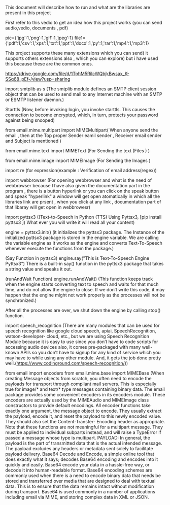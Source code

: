 This document will describe how to run and what are the libraries are present in this project

First refer to this vedio to get an idea how this project works (you can send audio,vedio, documents , pdf)

 pic={'jpg':1,'png':1,'gif':1,'jpeg':1}
 file1={'pdf':1,'csv':1,'xps':1,'txt':1,'ppt':1,'docx':1,'py':1,'rar':1,'mp4':1,'mp3':1}
 
 This project supports these many extensions which you can send( it supports others extensions also , which you can explore) but i have used this because these are the common ones.
 
https://drive.google.com/file/d/1TphM5RiIcWQbjkBwsax_K-SSq68_pEf-/view?usp=sharing
 

import smtplib  as s                       (The smtplib module defines an SMTP client session object that can be used to send mail to any Internet machine with an SMTP or ESMTP                                              listener daemon.)

Starttls                                   (Now, before invoking login, you invoke starttls. This causes the connection to become encrypted, which, in turn, protects your password                                            against being snooped)
 
from email.mime.multipart import MIMEMultipart( When anyone send the email , then at the Top proper Sender eamil sender , Receiver email sender and Subject is mentioned )

from email.mime.text import MIMEText     (For Sending the text (Files ) )

from email.mime.image import MIMEImage   (For Sending the Images  ) 

import re                                (for expression(example : Verification of email address(regex))

import webbrowser                        (For opening webbrowser and what is the need of webbrowser because I have also given the documentation part in the program , there is a                                              button hyperlink or you can click on the speak button and speak "hyperlink" a window will get open atomatically in which all the                                                    libraries link are prsent , when you click at any link , documentation part of that libaray will get open in webbrowesr)

import pyttsx3                           ((Text-to-Speech in Python (TTS) Using Pyttsx3, [pip install pyttsx3 ]) What ever you will write it will read  all your content)

engine = pyttsx3.init() (it  initializes the pyttsx3 package. The Instance of the initialized pyttsx3 package is stored in the engine variable. We are calling the variable engine as it works as the engine and converts Text-To-Speech whenever execute the functions from the package.)
                                           
(Say Function in pyttsx3)
engine.say("This is Text-To-Speech Engine Pyttsx3")
There is a built-in say() function in the pyttsx3 package that takes a string value and speaks it out.

(runAndWait Function)
 engine.runAndWait() (This function keeps track when the engine starts converting text to speech and waits for that much time, and do                                              not allow the engine to close. If we don’t write this code, it may happen that the engine might not work properly as the processes                                                will not be synchronized.)

After all the processes are over, we shut down the engine by calling stop() function.
                                           
                                           
                                           
 import speech_recognition             (There are many modules that can be used for speech recognition like google cloud speech, apiai, SpeechRecognition, watson-developer-                                            cloud, etc., but we are using Speech Recognition Module because it is easy to use since you don’t have to code scripts for accessing                                              audio devices also, it comes pre-packaged with many well-known API’s so you don’t have to signup for any kind of service which you                                                may have to while using any other module. And, it gets the job done pretty well.(https://www.codinground.com/speech-recognition/))
 
 from email import encoders
from email.mime.base import MIMEBase   (When creating Message objects from scratch, you often need to encode the payloads for transport through compliant mail servers. This is                                          especially true for image/* and text/* type messages containing binary data.
                                       The email package provides some convenient encoders in its encoders module. These encoders are actually used by the MIMEAudio and                                                MIMEImage class constructors to provide default encodings. All encoder functions take exactly one argument, the message object to encode.                                        They usually extract the payload, encode it, and reset the payload to this newly encoded value. They should also set the Content-Transfer-                                        Encoding header as appropriate.
                                       Note that these functions are not meaningful for a multipart message. They must be applied to individual subparts instead, and will raise                                        a TypeError if passed a message whose type is multipart.
                                       PAYLOAD: In general, the payload is the part of transmitted data that is the actual intended message. The payload excludes any headers or                                        metadata sent solely to facilitate payload delivery.
                                       Base64 Decode and Encode, a simple online tool that does exactly what it says; decodes Base64 encoding and encodes into it quickly and                                            easily. Base64 encode your data in a hassle-free way, or decode it into human-readable format.
                                       Base64 encoding schemes are commonly used when there is a need to encode binary data that needs be stored and transferred over media that                                        are designed to deal with textual data. This is to ensure that the data remains intact without modification during transport. Base64 is                                          used commonly in a number of applications including email via MIME, and storing complex data in XML or JSON.
                                       
                                           
                                           
                                           
